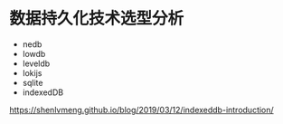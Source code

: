 # 数据持久化技术选型分析

- nedb
- lowdb
- leveldb
- lokijs
- sqlite
- indexedDB

https://shenlvmeng.github.io/blog/2019/03/12/indexeddb-introduction/
